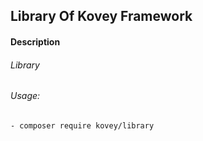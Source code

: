 ## Library Of Kovey Framework
#### Description
###### Library
###### Usage:
    - composer require kovey/library
